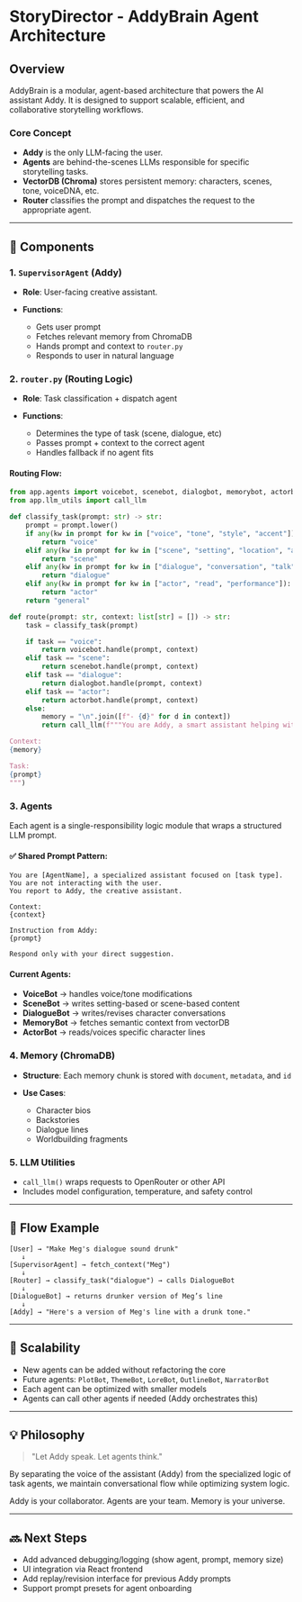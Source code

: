# StoryDirector - AddyBrain Agent Architecture

## Overview

AddyBrain is a modular, agent-based architecture that powers the AI assistant Addy. It is designed to support scalable, efficient, and collaborative storytelling workflows.

### Core Concept

* **Addy** is the only LLM-facing the user.
* **Agents** are behind-the-scenes LLMs responsible for specific storytelling tasks.
* **VectorDB (Chroma)** stores persistent memory: characters, scenes, tone, voiceDNA, etc.
* **Router** classifies the prompt and dispatches the request to the appropriate agent.

---

## 🔧 Components

### 1. `SupervisorAgent` (Addy)

* **Role**: User-facing creative assistant.
* **Functions**:

  * Gets user prompt
  * Fetches relevant memory from ChromaDB
  * Hands prompt and context to `router.py`
  * Responds to user in natural language

### 2. `router.py` (Routing Logic)

* **Role**: Task classification + dispatch agent
* **Functions**:

  * Determines the type of task (scene, dialogue, etc)
  * Passes prompt + context to the correct agent
  * Handles fallback if no agent fits

#### Routing Flow:

```python
from app.agents import voicebot, scenebot, dialogbot, memorybot, actorbot
from app.llm_utils import call_llm

def classify_task(prompt: str) -> str:
    prompt = prompt.lower()
    if any(kw in prompt for kw in ["voice", "tone", "style", "accent"]):
        return "voice"
    elif any(kw in prompt for kw in ["scene", "setting", "location", "action"]):
        return "scene"
    elif any(kw in prompt for kw in ["dialogue", "conversation", "talk", "monologue", "exchange", "line"]):
        return "dialogue"
    elif any(kw in prompt for kw in ["actor", "read", "performance"]):
        return "actor"
    return "general"

def route(prompt: str, context: list[str] = []) -> str:
    task = classify_task(prompt)

    if task == "voice":
        return voicebot.handle(prompt, context)
    elif task == "scene":
        return scenebot.handle(prompt, context)
    elif task == "dialogue":
        return dialogbot.handle(prompt, context)
    elif task == "actor":
        return actorbot.handle(prompt, context)
    else:
        memory = "\n".join([f"- {d}" for d in context])
        return call_llm(f"""You are Addy, a smart assistant helping with story design.

Context:
{memory}

Task:
{prompt}
""")
```

### 3. Agents

Each agent is a single-responsibility logic module that wraps a structured LLM prompt.

#### ✅ Shared Prompt Pattern:

```text
You are [AgentName], a specialized assistant focused on [task type].
You are not interacting with the user.
You report to Addy, the creative assistant.

Context:
{context}

Instruction from Addy:
{prompt}

Respond only with your direct suggestion.
```

#### Current Agents:

* **VoiceBot** → handles voice/tone modifications
* **SceneBot** → writes setting-based or scene-based content
* **DialogueBot** → writes/revises character conversations
* **MemoryBot** → fetches semantic context from vectorDB
* **ActorBot** → reads/voices specific character lines

### 4. Memory (ChromaDB)

* **Structure**: Each memory chunk is stored with `document`, `metadata`, and `id`
* **Use Cases**:

  * Character bios
  * Backstories
  * Dialogue lines
  * Worldbuilding fragments

### 5. LLM Utilities

* `call_llm()` wraps requests to OpenRouter or other API
* Includes model configuration, temperature, and safety control

---

## 🔄 Flow Example

```
[User] → "Make Meg's dialogue sound drunk"
   ↓
[SupervisorAgent] → fetch_context("Meg")
   ↓
[Router] → classify_task("dialogue") → calls DialogueBot
   ↓
[DialogueBot] → returns drunker version of Meg’s line
   ↓
[Addy] → "Here's a version of Meg's line with a drunk tone."
```

---

## 🚀 Scalability

* New agents can be added without refactoring the core
* Future agents: `PlotBot`, `ThemeBot`, `LoreBot`, `OutlineBot`, `NarratorBot`
* Each agent can be optimized with smaller models
* Agents can call other agents if needed (Addy orchestrates this)

---

## 💡 Philosophy

> "Let Addy speak. Let agents think."

By separating the voice of the assistant (Addy) from the specialized logic of task agents, we maintain conversational flow while optimizing system logic.

Addy is your collaborator. Agents are your team. Memory is your universe.

---

## 🔜 Next Steps

* Add advanced debugging/logging (show agent, prompt, memory size)
* UI integration via React frontend
* Add replay/revision interface for previous Addy prompts
* Support prompt presets for agent onboarding
